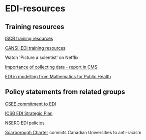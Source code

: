 # EDI-resources

## Training resources

[ISCB training resources](https://www.iscb.org/edi-resources)

[CANSII EDI training resources](http://www.canssi.ca/canssi-edi-training/)

Watch 'Picture a scientist' on Netflix

[Importance of collecting data - report in CMS](https://notes.math.ca/en/article/title-about-the-necessity-of-collecting-data-to-improve-edi-in-mathematics/)

[EDI in modelling from Mathematics for Public Health](https://github.com/ahurford/EDI-resources/blob/main/modelling-EDI/modelling-edi.md)

## Policy statements from related groups

[CSEE commitment to EDI](http://www.csee-scee.ca/diversity-and-inclusivity-statement/)

[ICSB EDI Strategic Plan](https://www.iscb.org/images/stories/edi/Diversity_Strategic_Plan_Approved2020.7.pdf)

[NSERC EDI policies](https://www.nserc-crsng.gc.ca/InterAgency-Interorganismes/EDI-EDI/index_eng.asp)

[Scarborough Charter](https://www.utsc.utoronto.ca/principal/sites/utsc.utoronto.ca.principal/files/docs/Scarborough_Charter_EN_Nov2022.pdf) commits Canadian Universities to anti-racism
